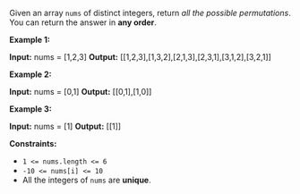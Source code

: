 Given an array `nums` of distinct integers, return _all the possible permutations_. You can return the answer in **any order**.

**Example 1:**

**Input:** nums = \[1,2,3\]
**Output:** \[\[1,2,3\],\[1,3,2\],\[2,1,3\],\[2,3,1\],\[3,1,2\],\[3,2,1\]\]

**Example 2:**

**Input:** nums = \[0,1\]
**Output:** \[\[0,1\],\[1,0\]\]

**Example 3:**

**Input:** nums = \[1\]
**Output:** \[\[1\]\]

**Constraints:**

*   `1 <= nums.length <= 6`
*   `-10 <= nums[i] <= 10`
*   All the integers of `nums` are **unique**.
